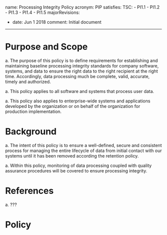 name: Processing Integrity Policy
acronym: PIP
satisfies:
  TSC:
    - PI1.1
    - PI1.2
    - PI1.3
    - PI1.4
    - PI1.5
majorRevisions:
  - date: Jun 1 2018
    comment: Initial document
---

# Purpose and Scope

a. The purpose of this policy is to define requirements for establishing and maintaining baseline processing integrity standards for company software, systems, and data to ensure the right data to the right recipient at the right time. Accordingly, data processing much be complete, valid, accurate, timely and authorized.

a. This policy applies to all software and systems that process user data.

a. This policy also applies to enterprise-wide systems and applications developed by the organization or on behalf of the organization for production implementation.


# Background

a. The intent of this policy is to ensure a well-defined, secure and consistent process for managing the entire lifecycle of data from initial contact with our systems until it has been removed according the retention policy.

a. Within this policy, monitoring of data processing coupled with quality assurance procedures will be covered to ensure processing integrity.

# References

a. ???

# Policy